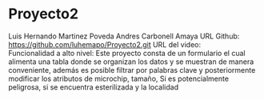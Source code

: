# Proyecto2
Luis Hernando Martinez Poveda
Andres Carbonell Amaya
URL Github: https://github.com/luhemapo/Proyecto2.git
URL del video:  
Funcionalidad a alto nivel: Este proyecto consta de un formulario el cual alimenta una tabla donde se organizan los datos y se muestran de manera conveniente, además es posible filtrar por palabras clave y posteriormente modificar los atributos de microchip, tamaño, Si es potencialmente peligrosa, si se encuentra esterilizada y la localidad
